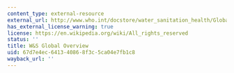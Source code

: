 ```yaml
---
content_type: external-resource
external_url: http://www.who.int/docstore/water_sanitation_health/Globassessment/GlasspdfTOC.htm
has_external_license_warning: true
license: https://en.wikipedia.org/wiki/All_rights_reserved
status: ''
title: W&S Global Overview
uid: 67d7e4ec-6413-4086-8f3c-5ca04e7fb1c8
wayback_url: ''
---
```

